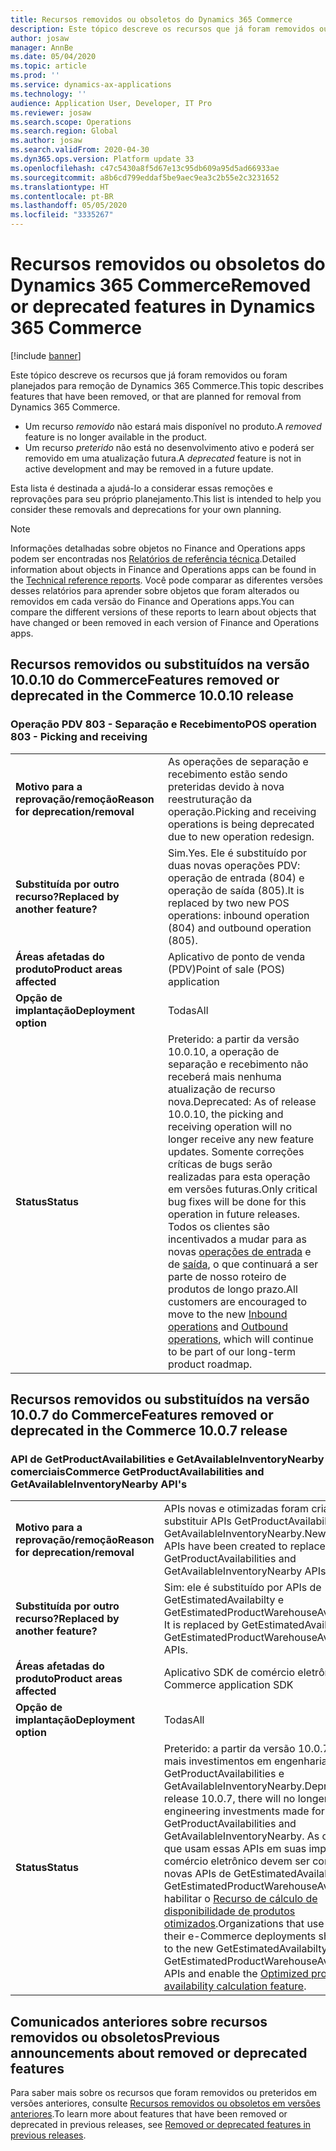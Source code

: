 ```yaml
---
title: Recursos removidos ou obsoletos do Dynamics 365 Commerce
description: Este tópico descreve os recursos que já foram removidos ou foram planejados para remoção de Dynamics 365 Commerce.
author: josaw
manager: AnnBe
ms.date: 05/04/2020
ms.topic: article
ms.prod: ''
ms.service: dynamics-ax-applications
ms.technology: ''
audience: Application User, Developer, IT Pro
ms.reviewer: josaw
ms.search.scope: Operations
ms.search.region: Global
ms.author: josaw
ms.search.validFrom: 2020-04-30
ms.dyn365.ops.version: Platform update 33
ms.openlocfilehash: c47c5430a8f5d67e13c95db609a95d5ad66933ae
ms.sourcegitcommit: a8b6cd799eddaf5be9aec9ea3c2b55e2c3231652
ms.translationtype: HT
ms.contentlocale: pt-BR
ms.lasthandoff: 05/05/2020
ms.locfileid: "3335267"
---
```

# <a name="removed-or-deprecated-features-in-dynamics-365-commerce"></a><span data-ttu-id="823e8-103">Recursos removidos ou obsoletos do Dynamics 365 Commerce</span><span class="sxs-lookup"><span data-stu-id="823e8-103">Removed or deprecated features in Dynamics 365 Commerce</span></span>

[!include [banner](../includes/banner.md)]

<span data-ttu-id="823e8-104">Este tópico descreve os recursos que já foram removidos ou foram planejados para remoção de Dynamics 365 Commerce.</span><span class="sxs-lookup"><span data-stu-id="823e8-104">This topic describes features that have been removed, or that are planned for removal from Dynamics 365 Commerce.</span></span>

- <span data-ttu-id="823e8-105">Um recurso *removido* não estará mais disponível no produto.</span><span class="sxs-lookup"><span data-stu-id="823e8-105">A *removed* feature is no longer available in the product.</span></span>
- <span data-ttu-id="823e8-106">Um recurso *preterido* não está no desenvolvimento ativo e poderá ser removido em uma atualização futura.</span><span class="sxs-lookup"><span data-stu-id="823e8-106">A *deprecated* feature is not in active development and may be removed in a future update.</span></span>

<span data-ttu-id="823e8-107">Esta lista é destinada a ajudá-lo a considerar essas remoções e reprovações para seu próprio planejamento.</span><span class="sxs-lookup"><span data-stu-id="823e8-107">This list is intended to help you consider these removals and deprecations for your own planning.</span></span> 

> [!NOTE]
> <span data-ttu-id="823e8-108">Informações detalhadas sobre objetos no Finance and Operations apps podem ser encontradas nos [Relatórios de referência técnica](https://mbs.microsoft.com/customersource/northamerica/AX/downloads/reports/axtechrefrep).</span><span class="sxs-lookup"><span data-stu-id="823e8-108">Detailed information about objects in Finance and Operations apps can be found in the [Technical reference reports](https://mbs.microsoft.com/customersource/northamerica/AX/downloads/reports/axtechrefrep).</span></span> <span data-ttu-id="823e8-109">Você pode comparar as diferentes versões desses relatórios para aprender sobre objetos que foram alterados ou removidos em cada versão do Finance and Operations apps.</span><span class="sxs-lookup"><span data-stu-id="823e8-109">You can compare the different versions of these reports to learn about objects that have changed or been removed in each version of Finance and Operations apps.</span></span>

## <a name="features-removed-or-deprecated-in-the-commerce-10010-release"></a><span data-ttu-id="823e8-110">Recursos removidos ou substituídos na versão 10.0.10 do Commerce</span><span class="sxs-lookup"><span data-stu-id="823e8-110">Features removed or deprecated in the Commerce 10.0.10 release</span></span>
### <a name="pos-operation-803---picking-and-receiving"></a><span data-ttu-id="823e8-111">Operação PDV 803 - Separação e Recebimento</span><span class="sxs-lookup"><span data-stu-id="823e8-111">POS operation 803 - Picking and receiving</span></span>
|   |  |
|------------|--------------------|
| <span data-ttu-id="823e8-112">**Motivo para a reprovação/remoção**</span><span class="sxs-lookup"><span data-stu-id="823e8-112">**Reason for deprecation/removal**</span></span> | <span data-ttu-id="823e8-113">As operações de separação e recebimento estão sendo preteridas devido à nova reestruturação da operação.</span><span class="sxs-lookup"><span data-stu-id="823e8-113">Picking and receiving operations is being deprecated due to new operation redesign.</span></span> |
| <span data-ttu-id="823e8-114">**Substituída por outro recurso?**</span><span class="sxs-lookup"><span data-stu-id="823e8-114">**Replaced by another feature?**</span></span>   | <span data-ttu-id="823e8-115">Sim.</span><span class="sxs-lookup"><span data-stu-id="823e8-115">Yes.</span></span> <span data-ttu-id="823e8-116">Ele é substituído por duas novas operações PDV: operação de entrada (804) e operação de saída (805).</span><span class="sxs-lookup"><span data-stu-id="823e8-116">It is replaced by two new POS operations: inbound operation (804) and outbound operation (805).</span></span>|
| <span data-ttu-id="823e8-117">**Áreas afetadas do produto**</span><span class="sxs-lookup"><span data-stu-id="823e8-117">**Product areas affected**</span></span>         | <span data-ttu-id="823e8-118">Aplicativo de ponto de venda (PDV)</span><span class="sxs-lookup"><span data-stu-id="823e8-118">Point of sale (POS) application</span></span> |
| <span data-ttu-id="823e8-119">**Opção de implantação**</span><span class="sxs-lookup"><span data-stu-id="823e8-119">**Deployment option**</span></span>              | <span data-ttu-id="823e8-120">Todas</span><span class="sxs-lookup"><span data-stu-id="823e8-120">All</span></span> |
| <span data-ttu-id="823e8-121">**Status**</span><span class="sxs-lookup"><span data-stu-id="823e8-121">**Status**</span></span>                         | <span data-ttu-id="823e8-122">Preterido: a partir da versão 10.0.10, a operação de separação e recebimento não receberá mais nenhuma atualização de recurso nova.</span><span class="sxs-lookup"><span data-stu-id="823e8-122">Deprecated: As of release 10.0.10, the picking and receiving operation will no longer receive any new feature updates.</span></span> <span data-ttu-id="823e8-123">Somente correções críticas de bugs serão realizadas para esta operação em versões futuras.</span><span class="sxs-lookup"><span data-stu-id="823e8-123">Only critical bug fixes will be done for this operation in future releases.</span></span> <span data-ttu-id="823e8-124">Todos os clientes são incentivados a mudar para as novas [operações de entrada](https://docs.microsoft.com/dynamics365/commerce/pos-inbound-inventory-operation) e de [saída](https://docs.microsoft.com/dynamics365/commerce/pos-outbound-inventory-operation), o que continuará a ser parte de nosso roteiro de produtos de longo prazo.</span><span class="sxs-lookup"><span data-stu-id="823e8-124">All customers are encouraged to move to the new [Inbound operations](https://docs.microsoft.com/dynamics365/commerce/pos-inbound-inventory-operation) and [Outbound operations](https://docs.microsoft.com/dynamics365/commerce/pos-outbound-inventory-operation), which will continue to be part of our long-term product roadmap.</span></span> |


## <a name="features-removed-or-deprecated-in-the-commerce-1007-release"></a><span data-ttu-id="823e8-125">Recursos removidos ou substituídos na versão 10.0.7 do Commerce</span><span class="sxs-lookup"><span data-stu-id="823e8-125">Features removed or deprecated in the Commerce 10.0.7 release</span></span>
### <a name="commerce-getproductavailabilities-and-getavailableinventorynearby-apis"></a><span data-ttu-id="823e8-126">API de GetProductAvailabilities e GetAvailableInventoryNearby comerciais</span><span class="sxs-lookup"><span data-stu-id="823e8-126">Commerce GetProductAvailabilities and GetAvailableInventoryNearby API's</span></span>
|   |  |
|------------|--------------------|
| <span data-ttu-id="823e8-127">**Motivo para a reprovação/remoção**</span><span class="sxs-lookup"><span data-stu-id="823e8-127">**Reason for deprecation/removal**</span></span> | <span data-ttu-id="823e8-128">APIs novas e otimizadas foram criadas para substituir APIs GetProductAvailabilities e GetAvailableInventoryNearby.</span><span class="sxs-lookup"><span data-stu-id="823e8-128">New optimized APIs have been created to replace the GetProductAvailabilities and GetAvailableInventoryNearby APIs.</span></span> |
| <span data-ttu-id="823e8-129">**Substituída por outro recurso?**</span><span class="sxs-lookup"><span data-stu-id="823e8-129">**Replaced by another feature?**</span></span>   | <span data-ttu-id="823e8-130">Sim: ele é substituído por APIs de GetEstimatedAvailabilty e GetEstimatedProductWarehouseAvailability.</span><span class="sxs-lookup"><span data-stu-id="823e8-130">Yes: It is replaced by GetEstimatedAvailabilty and GetEstimatedProductWarehouseAvailability APIs.</span></span> |
| <span data-ttu-id="823e8-131">**Áreas afetadas do produto**</span><span class="sxs-lookup"><span data-stu-id="823e8-131">**Product areas affected**</span></span>         | <span data-ttu-id="823e8-132">Aplicativo SDK de comércio eletrônico</span><span class="sxs-lookup"><span data-stu-id="823e8-132">e-Commerce application SDK</span></span> |
| <span data-ttu-id="823e8-133">**Opção de implantação**</span><span class="sxs-lookup"><span data-stu-id="823e8-133">**Deployment option**</span></span>              | <span data-ttu-id="823e8-134">Todas</span><span class="sxs-lookup"><span data-stu-id="823e8-134">All</span></span> |
| <span data-ttu-id="823e8-135">**Status**</span><span class="sxs-lookup"><span data-stu-id="823e8-135">**Status**</span></span>                         | <span data-ttu-id="823e8-136">Preterido: a partir da versão 10.0.7, não terão mais investimentos em engenharia feitos para GetProductAvailabilities e GetAvailableInventoryNearby.</span><span class="sxs-lookup"><span data-stu-id="823e8-136">Deprecated: As of release 10.0.7, there will no longer be engineering investments made for GetProductAvailabilities and GetAvailableInventoryNearby.</span></span> <span data-ttu-id="823e8-137">As organizações que usam essas APIs em suas implantações de comércio eletrônico devem ser convertidas em novas APIs de GetEstimatedAvailability e GetEstimatedProductWarehouseAvailability e habilitar o [Recurso de cálculo de disponibilidade de produtos otimizados](https://docs.microsoft.com/dynamics365/commerce/calculated-inventory-retail-channels).</span><span class="sxs-lookup"><span data-stu-id="823e8-137">Organizations that use these APIs in their e-Commerce deployments should convert to the new GetEstimatedAvailabilty and GetEstimatedProductWarehouseAvailability APIs and enable the [Optimized product availability calculation feature](https://docs.microsoft.com/dynamics365/commerce/calculated-inventory-retail-channels).</span></span>  |

## <a name="previous-announcements-about-removed-or-deprecated-features"></a><span data-ttu-id="823e8-138">Comunicados anteriores sobre recursos removidos ou obsoletos</span><span class="sxs-lookup"><span data-stu-id="823e8-138">Previous announcements about removed or deprecated features</span></span>
<span data-ttu-id="823e8-139">Para saber mais sobre os recursos que foram removidos ou preteridos em versões anteriores, consulte [Recursos removidos ou obsoletos em versões anteriores](../../fin-ops-core/dev-itpro/migration-upgrade/deprecated-features.md?toc=/dynamics365/commerce/toc.json).</span><span class="sxs-lookup"><span data-stu-id="823e8-139">To learn more about features that have been removed or deprecated in previous releases, see [Removed or deprecated features in previous releases](../../fin-ops-core/dev-itpro/migration-upgrade/deprecated-features.md?toc=/dynamics365/commerce/toc.json).</span></span>
